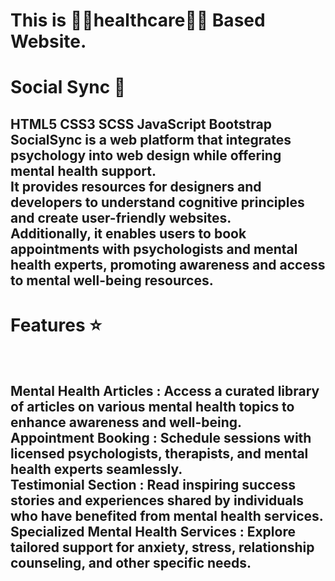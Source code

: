 
<h1>This is 👨‍⚕️healthcare👨‍⚕️ Based Website.</br></h1>
<h1>Social Sync 🧠</br></h1>
<h2>HTML5	CSS3	SCSS	JavaScript	Bootstrap</br>
SocialSync is a web platform that integrates psychology into web design while offering mental health support. </br>
It provides resources for designers and developers to understand cognitive principles and create user-friendly websites. </br>
Additionally, it enables users to book appointments with psychologists and mental health experts, promoting awareness and access to mental well-being resources.</br></h2>
<h1>Features ⭐</h1></br>
<h2>Mental Health Articles : Access a curated library of articles on various mental health topics to enhance awareness and well-being.</br>
Appointment Booking : Schedule sessions with licensed psychologists, therapists, and mental health experts seamlessly.</br>
Testimonial Section : Read inspiring success stories and experiences shared by individuals who have benefited from mental health services.</br>
Specialized Mental Health Services : Explore tailored support for anxiety, stress, relationship counseling, and other specific needs.</br></h2>
